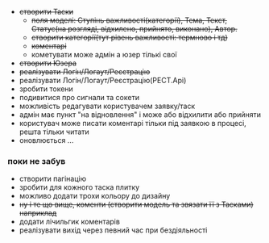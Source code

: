 - ~~створити Таски~~
  - ~~поля моделі: Ступінь важливості(категорії), Тема, Текст, 
Статус(на розгляді, відхилено, прийнято, виконано), Автор.~~
  - ~~створити категорії(тут рівень важливості: термново і тд)~~
  - ~~коментарі~~
  - кометувати може адмін а юзер тількі свої
- ~~створити Юзера~~
- ~~реалізувати Логін/Логаут/Реєстрацію~~
- реалізувати Логін/Логаут/Реєстрацію(РЕСТ.Арі)
- зробити токени
- подивитися про сигнали та сокети
- можливість редагувати користувачем заявку/таск
- адмін має пункт "на відновлення" і може або відхилити або прийняти 
- користувач може писати коментарі тільки під заявкою в процесі, решта тільки читати
- оновлюється ...
### поки не забув
- створити пагінацію
- зробити для кожного таска плитку
- можливо додати трохи кольору до дизайну
- ~~ну і те що вище, коменти (створити модель та звязати її з Тасками) наприклад~~
- додати лічильгик коментарів
- реалізувати вихід через певний час при бездіяльності